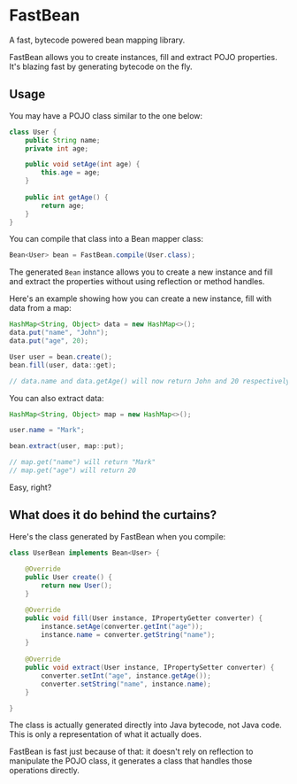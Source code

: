 # FastBean
A fast, bytecode powered bean mapping library.

FastBean allows you to create instances, fill and extract POJO properties. It's blazing fast by generating bytecode on the fly.

## Usage
You may have a POJO class similar to the one below:
```java
class User {
    public String name;
    private int age;

    public void setAge(int age) {
        this.age = age;
    }
    
    public int getAge() {
        return age;
    }
}
```

You can compile that class into a Bean mapper class:
```java
Bean<User> bean = FastBean.compile(User.class);
```

The generated `Bean` instance allows you to create a new instance and fill and extract the properties without using reflection or method handles.

Here's an example showing how you can create a new instance, fill with data from a map:
```java
HashMap<String, Object> data = new HashMap<>();
data.put("name", "John");
data.put("age", 20);

User user = bean.create();
bean.fill(user, data::get);

// data.name and data.getAge() will now return John and 20 respectively
```

You can also extract data:
```java
HashMap<String, Object> map = new HashMap<>();

user.name = "Mark";

bean.extract(user, map::put);

// map.get("name") will return "Mark"
// map.get("age") will return 20
```

Easy, right?

## What does it do behind the curtains?
Here's the class generated by FastBean when you compile:
```java
class UserBean implements Bean<User> {
    
    @Override
    public User create() {
        return new User();
    }

    @Override
    public void fill(User instance, IPropertyGetter converter) {
        instance.setAge(converter.getInt("age"));
        instance.name = converter.getString("name");
    }
    
    @Override
    public void extract(User instance, IPropertySetter converter) {
        converter.setInt("age", instance.getAge());
        converter.setString("name", instance.name);
    }

}
```
The class is actually generated directly into Java bytecode, not Java code. This is only a representation of what it actually does.

FastBean is fast just because of that: it doesn't rely on reflection to manipulate the POJO class, it generates a class that handles those operations directly.
